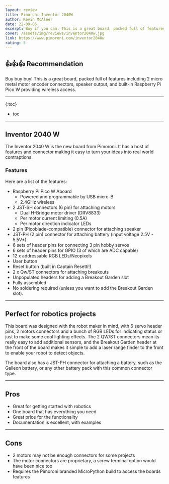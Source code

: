 ```yaml
---
layout: review
title: Pimoroni Inventor 2040W
author: Kevin McAleer
date: 22-09-05
excerpt: Buy if you can. This is a great board, packed full of features including 2 micro metal motor encoder connectors, speaker output, and built-in Raspberry Pi Pico W providing wireless access.
cover: /assets/img/reviews/inventor2040w.jpg
link: https://www.pimoroni.com/inventor2040w
rating: 5
---
```


## 👍👍👍 Recommendation

Buy buy buy! This is a great board, packed full of features including 2 micro metal motor encoder connectors, speaker output, and built-in Raspberry Pi Pico W providing wireless access.

---

{:toc}
* toc

---

## Inventor 2040 W

The Inventor 2040 W is the new board from Pimoroni. It has a host of features and connector making it easy to turn your ideas into real world contraptions.


### Features

Here are a list of the features:

* Raspberry Pi Pico W Aboard
    * Powered and programmable by USB micro-B
    * 2.4GHz wireless
* 2 JST-SH connectors (6 pin) for attaching motors
    * Dual H-Bridge motor driver (DRV8833)
    * Per motor current limiting (0.5A)
    * Per motor direction indicator LEDs
* 2 pin (Picoblade-compatible) connector for attaching speaker
* JST-PH (2 pin) connector for attaching battery (input voltage 2.5V - 5.5V*)
* 6 sets of header pins for connecting 3 pin hobby servos
* 6 sets of header pins for GPIO (3 of which are ADC capable)
* 12 x addressable RGB LEDs/Neopixels
* User button
* Reset button (built in Captain Resetti!)
* 2 x Qw/ST connectors for attaching breakouts
* Unpopulated headers for adding a Breakout Garden slot
* Fully assembled
* No soldering required (unless you want to add the Breakout Garden slot).

---

## Perfect for robotics projects

This board was designed with the robot maker in mind, with 6 servo header pins, 2 motors connectors and a bunch of RGB LEDs for indicating status or just to make some cool lighting effects. The 2 QW/ST connectors mean its really easy to add additional sensors, and the Breakout Garden header at the front of the board makes it simple to add a laser range finder to the front to enable your robot to detect objects.

The board also has a JST-PH connector for attaching a battery, such as the Galleon battery, or any other battery pack with this common connector type.

---

## Pros

* Great for getting started with robotics
* One board that has everything you need
* Great price for the functionality
* Documentation is excellent, with examples

---

## Cons

* 2 motors may not be enough connectors for some projects
* The motor connectors are proprietary, a screw terminal option would have been nice too
* Requires the Pimoroni branded MicroPython build to access the boards features